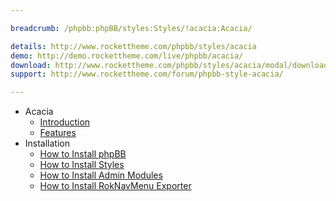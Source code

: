 ```yaml
---

breadcrumb: /phpbb:phpBB/styles:Styles/!acacia:Acacia/

details: http://www.rockettheme.com/phpbb/styles/acacia
demo: http://demo.rockettheme.com/live/phpbb/acacia/
download: http://www.rockettheme.com/phpbb/styles/acacia/modal/downloads
support: http://www.rockettheme.com/forum/phpbb-style-acacia/

---
```


* Acacia
	* [Introduction](INDEX.md#introduction)
	* [Features](INDEX.md#features)
* Installation
	* [How to Install phpBB](../../start/install.md)
	* [How to Install Styles](../../start/styles.md)
	* [How to Install Admin Modules](../../start/styles.md#installing-administrative-modules)
	* [How to Install RokNavMenu Exporter](../../modules/roknavmenu.md)